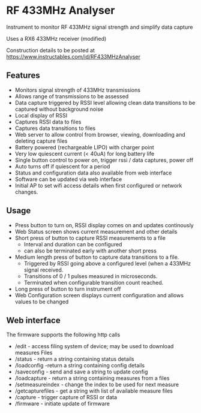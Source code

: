 # RF 433MHz Analyser

Instrument to monitor RF 433MHz signal strength and simplify data capture

Uses a RX6 433MHz receiver (modified)

Construction details to be posted at https://www.instructables.com/id/RF433MHzAnalyser

## Features
- Monitors signal strength of 433MHz transmissions
- Allows range of transmissions to be assessed
- Data capture triggered by RSSI level allowing clean data transitions to be captured without background noise
- Local display of RSSI
- Captures RSSI data to files
- Captures data transitions to files
- Web server to allow control from browser, viewing, downloading and deleting capture files
- Battery powered (rechargeable LIPO) with charger point
- Very low quiescent current (< 40uA) for long battery life
- Single button control to power on, trigger rssi / data captures, power off
- Auto turns off if quiescent for a period
- Status and configuration data also available from web interface​
- Software can be updated via web interface
- Initial AP to set wifi access details when first configured or network changes.

## Usage
- Press button to turn on, RSSI display comes on and updates continously
- Web Status screen shows current measurement and other details
- Short press of button to capture RSSI measurements to a file
	- Interval and duration can be configured
	- can also be terminated early with another short press
- Medium length press of button to capture data transitions to a file.
	- Triggered by RSSI going above a configured level (when a 433MHz signal received.
	- Transitions of 0 / 1 pulses measured in microseconds.
	- Terminated when configurable transition count reached. 
- Long press of button to turn instrument off
- Web Configuration screen displays current configuration and allows values to be changed
	
## Web interface
The firmware supports the following http calls
- /edit - access filing system of device; may be used to download measures Files
- /status - return a string containing status details
- /loadconfig -return a string containing config details
- /saveconfig - send and save a string to update config
- /loadcapture - return a string containing measures from a files
- /setmeasureindex - change the index to be used for next measure
- /getcapturefiles - get a string with list of available measure files
- /capture - trigger capture of RSSI or data
- /firmware - initiate update of firmware




